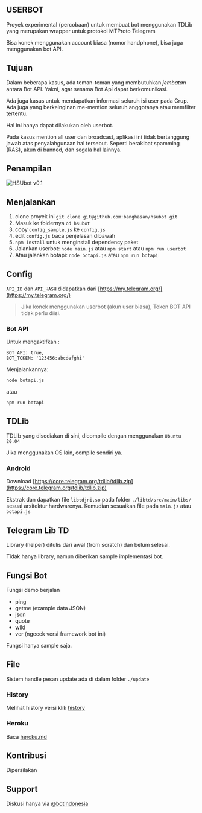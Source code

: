 ## USERBOT

Proyek experimental (percobaan) untuk membuat bot menggunakan TDLib yang merupakan wrapper untuk protokol MTProto Telegram

Bisa konek menggunakan account biasa (nomor handphone), bisa juga menggunakan bot API.

## Tujuan

Dalam beberapa kasus, ada teman-teman yang membutuhkan _jembatan_ antara Bot API. Yakni, agar sesama Bot Api dapat berkomunikasi.

Ada juga kasus untuk mendapatkan informasi seluruh isi user pada Grup. Ada juga yang berkeinginan me-mention seluruh anggotanya atau memfilter tertentu.

Hal ini hanya dapat dilakukan oleh userbot. 

Pada kasus mention all user dan broadcast, aplikasi ini tidak bertanggung jawab atas penyalahgunaan hal tersebut. Seperti berakibat spamming (RAS), akun di banned, dan segala hal lainnya.

## Penampilan

![HSUbot v0.1](https://raw.githubusercontent.com/banghasan/hsubot/main/screenshot/hsubot.jpg)

## Menjalankan


1. clone proyek ini `git clone git@github.com:banghasan/hsubot.git`
2. Masuk ke foldernya `cd hsubot`
3. copy `config_sample.js` ke `config.js`
4. edit `config.js` baca penjelasan dibawah
5. `npm install` untuk menginstall dependency paket
6. Jalankan userbot: `node main.js` atau `npm start` atau `npm run userbot`
7. Atau jalankan botapi: `node botapi.js` atau `npm run botapi`

## Config

`API_ID` dan `API_HASH` didapatkan dari [https://my.telegram.org/](https://my.telegram.org/)

> Jika konek menggunakan userbot (akun user biasa), Token BOT API tidak perlu diisi.

### Bot API

Untuk mengaktifkan :

    BOT_API: true,
    BOT_TOKEN: '123456:abcdefghi'

Menjalankannya:

    node botapi.js

atau

    npm run botapi

## TDLib

TDLib yang disediakan di sini, dicompile dengan menggunakan `Ubuntu 20.04`

Jika menggunakan OS lain, compile sendiri ya.

### Android

Download [https://core.telegram.org/tdlib/tdlib.zip](https://core.telegram.org/tdlib/tdlib.zip)

Ekstrak dan dapatkan file `libtdjni.so` pada folder `./libtd/src/main/libs/` sesuai arsitektur hardwarenya. Kemudian sesuaikan file pada `main.js` atau `botapi.js`

## Telegram Lib TD

Library (helper) ditulis dari awal (from scratch) dan belum selesai.

Tidak hanya library, namun diberikan sample implementasi bot.

## Fungsi Bot

Fungsi demo berjalan

- ping
- getme (example data JSON)
- json
- quote
- wiki
- ver (ngecek versi framework bot ini)

Fungsi hanya sample saja.

## File

Sistem handle pesan update ada di dalam folder `./update`

### History

Melihat history versi klik [history](https://github.com/banghasan/hsubot/blob/main/doc/history.md)

### Heroku

Baca [heroku.md](https://github.com/banghasan/hsubot/blob/main/doc/heroku.md)

## Kontribusi

Dipersilakan

## Support

Diskusi hanya via [@botindonesia](https://t.me/botindonesia)